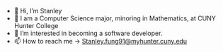 - 👋 Hi, I’m Stanley 
- 👀 I am a Computer Science major, minoring in Mathematics, at CUNY Hunter College
- 🌱 I’m interested in becoming a software developer.
- 📫 How to reach me -> Stanley.fung91@myhunter.cuny.edu

<!---
scfung/scfung is a ✨ special ✨ repository because its `README.md` (this file) appears on your GitHub profile.
You can click the Preview link to take a look at your changes.
--->
